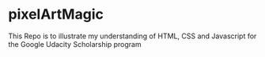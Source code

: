 # pixelArtMagic
This Repo is to illustrate my understanding of HTML, CSS and Javascript for the Google Udacity Scholarship program
